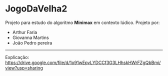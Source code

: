 
# JogoDaVelha2
Projeto para estudo do algoritmo **Minimax** em contexto lúdico.
Projeto por:
- Arthur Faria
- Giovanna Martins
- João Pedro pereira
- ---
Explicação:
https://drive.google.com/file/d/1o91wEpvLYDCCf3G3LHhskHWrFZgQbBmi/view?usp=sharing
